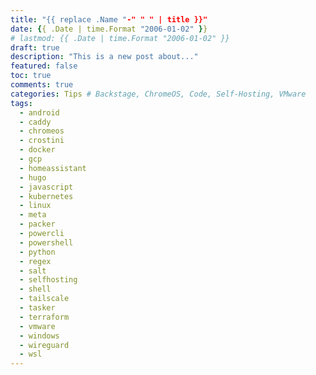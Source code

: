 ```yaml
---
title: "{{ replace .Name "-" " " | title }}"
date: {{ .Date | time.Format "2006-01-02" }}
# lastmod: {{ .Date | time.Format "2006-01-02" }}
draft: true
description: "This is a new post about..."
featured: false
toc: true
comments: true
categories: Tips # Backstage, ChromeOS, Code, Self-Hosting, VMware
tags:
  - android
  - caddy
  - chromeos
  - crostini
  - docker
  - gcp
  - homeassistant
  - hugo
  - javascript
  - kubernetes
  - linux
  - meta
  - packer
  - powercli
  - powershell
  - python
  - regex
  - salt
  - selfhosting
  - shell
  - tailscale
  - tasker
  - terraform
  - vmware
  - windows
  - wireguard
  - wsl
---
```



